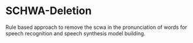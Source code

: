 # SCHWA-Deletion
Rule based approach to remove the scwa in the pronunciation of words for speech recognition and speech synthesis model building.

